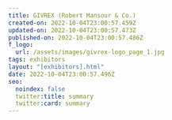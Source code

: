 ```yaml
---
title: GIVREX (Robert Mansour & Co.)
created-on: 2022-10-04T23:00:57.459Z
updated-on: 2022-10-04T23:00:57.473Z
published-on: 2022-10-04T23:00:57.486Z
f_logo:
  url: /assets/images/givrex-logo_page_1.jpg
tags: exhibitors
layout: "[exhibitors].html"
date: 2022-10-04T23:00:57.496Z
seo:
  noindex: false
  twitter:title: summary
  twitter:card: summary
---
```


